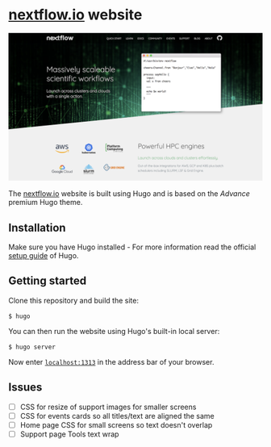 # [nextflow.io](https://nextflow.io) website

![screenshot](website_screenshot.png)

The [nextflow.io](https://nextflow.io) website is built using Hugo and is based on the _Advance_ premium Hugo theme.

## Installation

Make sure you have Hugo installed - For more information read the official [setup guide](//gohugo.io/overview/installing/) of Hugo.

## Getting started

Clone this repository and build the site:

```
$ hugo
```

You can then run the website using Hugo's built-in local server:

```
$ hugo server
```

Now enter [`localhost:1313`](http://localhost:1313) in the address bar of your browser.

## Issues
- [ ] CSS for resize of support images for smaller screens
- [ ] CSS for events cards so all titles/text are aligned the same
- [ ] Home page CSS for small screens so text doesn't overlap
- [ ] Support page Tools text wrap